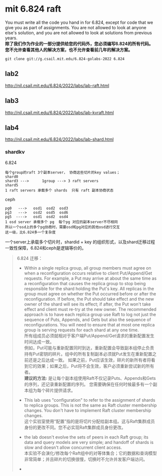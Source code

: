 # mit 6.824 raft


You must write all the code you hand in for 6.824, except for code that we give you as part of assignments. 
You are not allowed to look at anyone else's solution, and you are not allowed to look at solutions from previous years. 
<br>**除了我们作为作业的一部分提供给您的代码外，您必须编写6.824的所有代码。
您不允许查看其他人的解决方案，也不允许查看前几年的解决方案。**

```
git clone git://g.csail.mit.edu/6.824-golabs-2022 6.824
```


## lab2
http://nil.csail.mit.edu/6.824/2022/labs/lab-raft.html

## lab3
http://nil.csail.mit.edu/6.824/2022/labs/lab-kvraft.html

## lab4
http://nil.csail.mit.edu/6.824/2022/labs/lab-shard.html

### shardkv
6.824
```
每个group的raft 3个副本server， 协商这些切片的key values；  
shard0
shard3 --->      1group ---> 3 raft servers   
shard5
1 raft servers 承载多个 shards  只有 raft 副本协商状态
```
ceph
```
pg0   --->   osd1  osd2  osd3
pg3   --->   osd2  osd5  osd6
pg5  ---->   osd1  osd2  osd4
1 osd server 承载多个 pg  每个pg 对应的副本server不尽相同 
所以一个osd上的多个pg协商时，需要osd和pg对应的其他osd进行交互
这一级，比6.824多一个复杂度
```
一个server上承载多个切片时，shardid + key 的组织形式，以及shard迁移过程一致性保障，6.824和ceph是逻辑等价的。


>6.824 迁移：
> 
> * Within a single replica group, all group members must agree on when a reconfiguration occurs relative to client Put/Append/Get requests. 
> For example, a Put may arrive at about the same time as a reconfiguration that causes the replica group to stop being responsible for the shard holding the Put's key. 
> All replicas in the group must agree on whether the Put occurred before or after the reconfiguration. 
> If before, the Put should take effect and the new owner of the shard will see its effect; 
> if after, the Put won't take effect and client must re-try at the new owner. 
> The recommended approach is to have each replica group use Raft to log not just the sequence of Puts, Appends, and Gets but also the sequence of reconfigurations. 
> You will need to ensure that at most one replica group is serving requests for each shard at any one time.
> <br>所有组成员必须就相对于客户端Put/Append/Get请求的重新配置发生时间达成一致。 
> <br> 例如，Put可能与重新配置同时到达，重新配置会导致副本组停止负责持有Put密钥的碎片。组中的所有复制副本必须就Put发生在重新配置之前还是之后达成一致。
如果之前，Put应该生效，碎片的新所有者将看到它的效果；如果之后，Put将不会生效，客户必须重新尝试新的所有者。
><br>  **建议的方法:** 是让每个副本组使用Raft不仅记录Puts、Appends和Gets的序列，还记录重新配置的序列。
您需要确保在任何时候最多有一个副本组为每个碎片提供请求。
> 
> 
> * This lab uses "configuration" to refer to the assignment of shards to replica groups. This is not the same as Raft cluster membership changes. You don't have to implement Raft cluster membership changes.
> <br>这个实验室使用“配置”指的是将切片分配给副本组。这与Raft集群成员身份的更改不同。您不必实现Raft集群成员身份更改。
> 
> 
> *  the lab doesn't evolve the sets of peers in each Raft group; its data and query models are very simple; and handoff of shards is slow and doesn't allow concurrent client access.<br>本实验不会演化/修改每个Raft组中的对等体集合；它的数据和查询模型非常简单；并且碎片的切换很慢，切换时不允许并发客户端访问。
> 
> 
> * 


